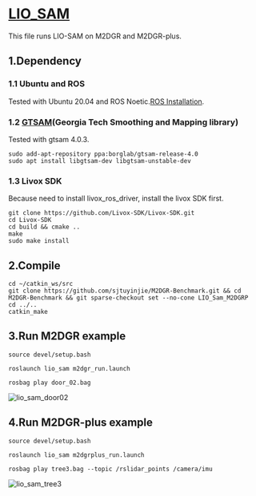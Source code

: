 # [LIO_SAM](https://github.com/TixiaoShan/LIO-SAM)
This file runs LIO-SAM on M2DGR and M2DGR-plus.
## 1.Dependency
### 1.1 Ubuntu and ROS
Tested with Ubuntu 20.04 and ROS Noetic.[ROS Installation](https://wiki.ros.org/ROS/Installation).
### 1.2 [GTSAM](https://gtsam.org/get_started/)(Georgia Tech Smoothing and Mapping library)
Tested with gtsam 4.0.3.
```
sudo add-apt-repository ppa:borglab/gtsam-release-4.0
sudo apt install libgtsam-dev libgtsam-unstable-dev
```
### 1.3 Livox SDK
Because need to install livox_ros_driver, install the livox SDK first.
```
git clone https://github.com/Livox-SDK/Livox-SDK.git
cd Livox-SDK
cd build && cmake ..
make
sudo make install
```
## 2.Compile

```
cd ~/catkin_ws/src
git clone https://github.com/sjtuyinjie/M2DGR-Benchmark.git && cd M2DGR-Benchmark && git sparse-checkout set --no-cone LIO_Sam_M2DGRP
cd ../..
catkin_make
```

## 3.Run M2DGR example

```
source devel/setup.bash

roslaunch lio_sam m2dgr_run.launch

rosbag play door_02.bag
```
![lio_sam_door02](https://github.com/sjtuyinjie/M2DGR-Benchmark/blob/main/LIO_Sam_M2DGRP/image/Peek%202024-10-13%2013-57.gif)
## 4.Run M2DGR-plus example

```
source devel/setup.bash

roslaunch lio_sam m2dgrplus_run.launch

rosbag play tree3.bag --topic /rslidar_points /camera/imu
```
![lio_sam_tree3](https://github.com/sjtuyinjie/M2DGR-Benchmark/blob/main/LIO_Sam_M2DGRP/image/plus.gif)

